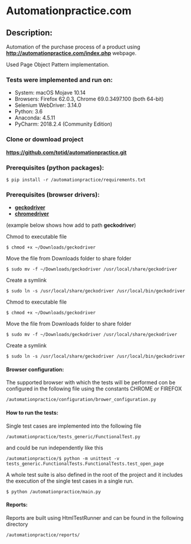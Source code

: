 # Automationpractice.com

## Description:
Automation of the purchase process of a product using __http://automationpractice.com/index.php__ webpage.

Used Page Object Pattern implementation. 

### Tests were implemented and run on:
* System: macOS Mojave 10.14
* Browsers: Firefox 62.0.3, Chrome 69.0.3497.100 (both 64-bit)
* Selenium WebDriver: 3.14.0
* Python: 3.6
* Anaconda: 4.5.11
* PyCharm: 2018.2.4 (Community Edition)


### Clone or download project
__https://github.com/totid/automationpractice.git__


### Prerequisites (python packages):
```
$ pip install -r /automationpractice/requirements.txt
```

### Prerequisites (browser drivers):
- [__geckodriver__](https://github.com/mozilla/geckodriver/releases)
- [__chromedriver__](https://sites.google.com/a/chromium.org/chromedriver/)

(example below shows how add to path __geckodriver__)

Chmod to executable file
```
$ chmod +x ~/Downloads/geckodriver
```
Move the file from Downloads folder to share folder
```
$ sudo mv -f ~/Downloads/geckodriver /usr/local/share/geckodriver
```
Create a symlink
```
$ sudo ln -s /usr/local/share/geckodriver /usr/local/bin/geckodriver
```
Chmod to executable file
```
$ chmod +x ~/Downloads/geckodriver
```
Move the file from Downloads folder to share folder
```
$ sudo mv -f ~/Downloads/geckodriver /usr/local/share/geckodriver
```
Create a symlink
```
$ sudo ln -s /usr/local/share/geckodriver /usr/local/bin/geckodriver
```

#### Browser configuration:
The supported browser with which the tests will be performed con be configured in the following file using the constants CHROME or FIREFOX
```
/automationpractice/configuration/brower_configuration.py
```
#### How to run the tests:
Single test cases are implemented into the following file
```
/automationpractice/tests_generic/FunctionalTest.py
```
and could be run independently like this
```
/automationpractice/$ python -m unittest -v tests_generic.FunctionalTests.FunctionalTests.test_open_page
```

A whole test suite is also defined in the root of the project and it includes the execution of the single test cases in a single run.
```
$ python /automationpractice/main.py
```
#### Reports:
Reports are built using HtmlTestRunner and can be found in the following directory
```
/automationpractice/reports/
```